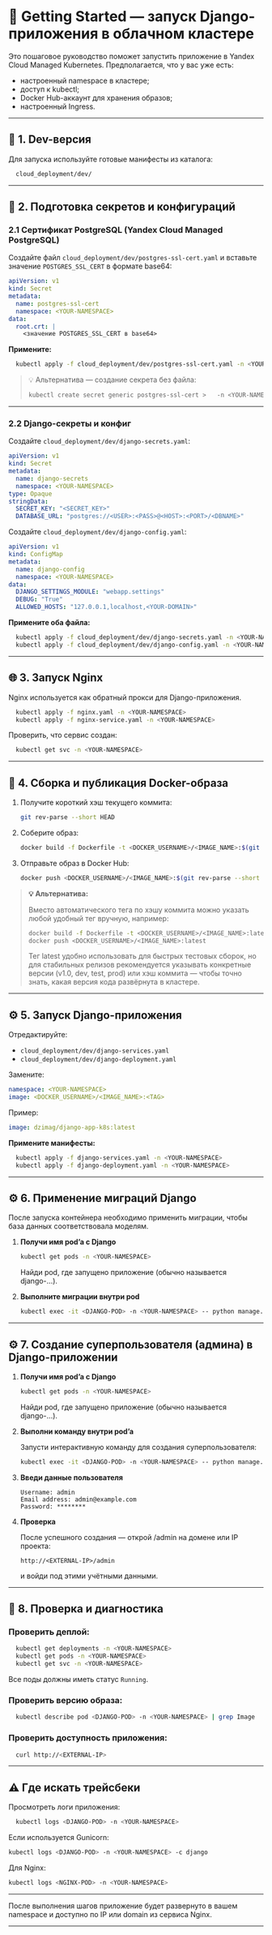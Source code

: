 # 🚀 Getting Started — запуск Django-приложения в облачном кластере

Это пошаговое руководство поможет запустить приложение в Yandex Cloud Managed Kubernetes.
Предполагается, что у вас уже есть:

- настроенный namespace в кластере;
- доступ к kubectl;
- Docker Hub-аккаунт для хранения образов;
- настроенный Ingress.

---

## 🧱 1. Dev-версия

Для запуска используйте готовые манифесты из каталога:

```bash
  cloud_deployment/dev/
```

---

## 🔐 2. Подготовка секретов и конфигураций

### 2.1 Сертификат PostgreSQL (Yandex Cloud Managed PostgreSQL)

Создайте файл `cloud_deployment/dev/postgres-ssl-cert.yaml` и вставьте значение `POSTGRES_SSL_CERT` в формате base64:

```yaml
apiVersion: v1
kind: Secret
metadata:
  name: postgres-ssl-cert
  namespace: <YOUR-NAMESPACE>
data:
  root.crt: |
    <значение POSTGRES_SSL_CERT в base64>
```

**Примените:**

```bash
  kubectl apply -f cloud_deployment/dev/postgres-ssl-cert.yaml -n <YOUR-NAMESPACE>
```

> 💡 Альтернатива — создание секрета без файла:
> ```bash
> kubectl create secret generic postgres-ssl-cert >   -n <YOUR-NAMESPACE> >   --from-literal=root.crt='<POSTGRES_SSL_CERT в base64>'
> ```

---

### 2.2 Django-секреты и конфиг

Создайте `cloud_deployment/dev/django-secrets.yaml`:

```yaml
apiVersion: v1
kind: Secret
metadata:
  name: django-secrets
  namespace: <YOUR-NAMESPACE>
type: Opaque
stringData:
  SECRET_KEY: "<SECRET_KEY>"
  DATABASE_URL: "postgres://<USER>:<PASS>@<HOST>:<PORT>/<DBNAME>"
```

Создайте `cloud_deployment/dev/django-config.yaml`:

```yaml
apiVersion: v1
kind: ConfigMap
metadata:
  name: django-config
  namespace: <YOUR-NAMESPACE>
data:
  DJANGO_SETTINGS_MODULE: "webapp.settings"
  DEBUG: "True"
  ALLOWED_HOSTS: "127.0.0.1,localhost,<YOUR-DOMAIN>"
```

**Примените оба файла:**

```bash
  kubectl apply -f cloud_deployment/dev/django-secrets.yaml -n <YOUR-NAMESPACE>
  kubectl apply -f cloud_deployment/dev/django-config.yaml -n <YOUR-NAMESPACE>
```

---

## 🌐 3. Запуск Nginx

Nginx используется как обратный прокси для Django-приложения.

```bash
  kubectl apply -f nginx.yaml -n <YOUR-NAMESPACE>
  kubectl apply -f nginx-service.yaml -n <YOUR-NAMESPACE>
```

Проверить, что сервис создан:

```bash
  kubectl get svc -n <YOUR-NAMESPACE>
```

---

## 🐳 4. Сборка и публикация Docker-образа

1. Получите короткий хэш текущего коммита:
   ```bash
   git rev-parse --short HEAD
   ```

2. Соберите образ:
   ```bash
   docker build -f Dockerfile -t <DOCKER_USERNAME>/<IMAGE_NAME>:$(git rev-parse --short HEAD) .
   ```

3. Отправьте образ в Docker Hub:
   ```bash
   docker push <DOCKER_USERNAME>/<IMAGE_NAME>:$(git rev-parse --short HEAD)
   ```

> **💡 Альтернатива:**
>
> Вместо автоматического тега по хэшу коммита можно указать любой удобный тег вручную, например:
> ```bash
> docker build -f Dockerfile -t <DOCKER_USERNAME>/<IMAGE_NAME>:latest .
> docker push <DOCKER_USERNAME>/<IMAGE_NAME>:latest
> ```
> Тег latest удобно использовать для быстрых тестовых сборок, но для стабильных релизов рекомендуется указывать
> конкретные версии (v1.0, dev, test, prod) или хэш коммита — чтобы точно знать, какая версия кода развёрнута в кластере.

---

## ⚙️ 5. Запуск Django-приложения

Отредактируйте:

- `cloud_deployment/dev/django-services.yaml`
- `cloud_deployment/dev/django-deployment.yaml`

Замените:

```yaml
namespace: <YOUR-NAMESPACE>
image: <DOCKER_USERNAME>/<IMAGE_NAME>:<TAG>
```

Пример:

```yaml
image: dzimag/django-app-k8s:latest
```

**Примените манифесты:**

```bash
  kubectl apply -f django-services.yaml -n <YOUR-NAMESPACE>
  kubectl apply -f django-deployment.yaml -n <YOUR-NAMESPACE>
```

---

## ⚙️ 6. Применение миграций Django

После запуска контейнера необходимо применить миграции, чтобы база данных соответствовала моделям.

1. **Получи имя pod’a с Django**
    ```bash
    kubectl get pods -n <YOUR-NAMESPACE>
    ```
    Найди pod, где запущено приложение (обычно называется django-...).

2. **Выполните миграции внутри pod**

    ```bash
    kubectl exec -it <DJANGO-POD> -n <YOUR-NAMESPACE> -- python manage.py migrate
    ```
---

## ⚙️ 7. Создание суперпользователя (админа) в Django-приложении
1. **Получи имя pod’a с Django**
    ```bash
    kubectl get pods -n <YOUR-NAMESPACE>
    ```
    Найди pod, где запущено приложение (обычно называется django-...).

2. **Выполни команду внутри pod’a**

    Запусти интерактивную команду для создания суперпользователя:
    ```bash
    kubectl exec -it <DJANGO-POD> -n <YOUR-NAMESPACE> -- python manage.py createsuperuser
    ```
3. **Введи данные пользователя**
    ```
    Username: admin
    Email address: admin@example.com
    Password: ********    
    ```
4. **Проверка**

    После успешного создания — открой /admin на домене или IP проекта:
    
    ```
    http://<EXTERNAL-IP>/admin
    ```
    и войди под этими учётными данными.


---

## 🧩 8. Проверка и диагностика

### Проверить деплой:

```bash
  kubectl get deployments -n <YOUR-NAMESPACE>
  kubectl get pods -n <YOUR-NAMESPACE>
  kubectl get svc -n <YOUR-NAMESPACE>
```

Все поды должны иметь статус `Running`.

### Проверить версию образа:

```bash
  kubectl describe pod <DJANGO-POD> -n <YOUR-NAMESPACE> | grep Image
```

### Проверить доступность приложения:

```bash
  curl http://<EXTERNAL-IP>
```

---

## ⚠️ Где искать трейсбеки

Просмотреть логи приложения:

```bash
  kubectl logs <DJANGO-POD> -n <YOUR-NAMESPACE>
```

Если используется Gunicorn:

```bash
kubectl logs <DJANGO-POD> -n <YOUR-NAMESPACE> -c django
```

Для Nginx:

```bash
kubectl logs <NGINX-POD> -n <YOUR-NAMESPACE>
```

---

После выполнения шагов приложение будет развернуто в вашем namespace и доступно по IP или domain из сервиса Nginx.

---